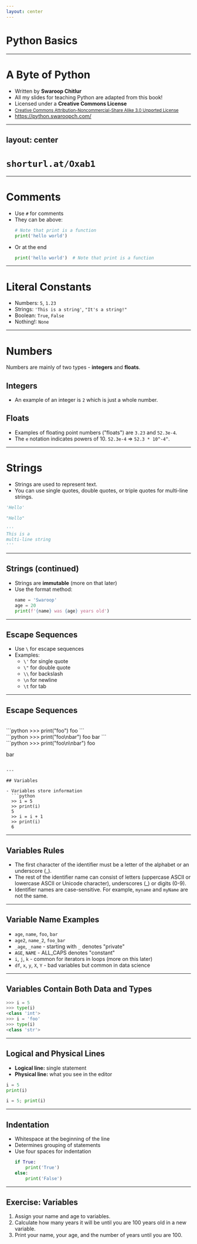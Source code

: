 ```yaml
---
layout: center
---
```


# Python Basics

---

# A Byte of Python

- Written by **Swaroop Chitlur**
- All my slides for teaching Python are adapted from this book!
- Licensed under a **Creative Commons License**
- [<small>Creative Commons Attribution-Noncommercial-Share Alike 3.0 Unported License</small>](https://creativecommons.org/licenses/by-sa/4.0/)
- https://python.swaroopch.com/

---
layout: center
---

# `shorturl.at/Oxab1`

---

# Comments

- Use `#` for comments
- They can be above:
  ```python
  # Note that print is a function 
  print('hello world') 
  ```
- Or at the end
  ```python
  print('hello world')  # Note that print is a function
  ```

---

# Literal Constants

- Numbers: `5`, `1.23`
- Strings: `'This is a string'`, `"It's a string!"`
- Boolean: `True`, `False`
- Nothing!: `None`

---

# Numbers
Numbers are mainly of two types - **integers** and **floats**.

## Integers
- An example of an integer is `2` which is just a whole number.

## Floats
- Examples of floating point numbers ("floats") are `3.23` and `52.3e-4`.
- The `e` notation indicates powers of 10. `52.3e-4` => `52.3 * 10^-4^`.

---

# Strings

- Strings are used to represent text.
- You can use single quotes, double quotes, or triple quotes for multi-line strings.

```python
'Hello'

"Hello"

'''
This is a
multi-line string
'''
```

---

## Strings (continued)

- Strings are **immutable** (more on that later)
- Use the format method:
  ```python
  name = 'Swaroop'
  age = 20
  print(f'{name} was {age} years old')
  ```

---

## Escape Sequences

- Use `\` for escape sequences
- Examples:
  - `\'` for single quote
  - `\"` for double quote
  - `\\` for backslash
  - `\n` for newline
  - `\t` for tab

---

## Escape Sequences
<br>
```python
>>> print("foo")
foo
```
<br>
```python
>>> print("foo\nbar")
foo
bar
```
<br>
```python
>>> print("foo\n\nbar")
foo

bar
```

---

## Variables

- Variables store information
  ```python
  >> i = 5
  >> print(i)
  5
  >> i = i + 1
  >> print(i)
  6
  ```


---

## Variables Rules

-  The first character of the identifier must be a letter of the alphabet or an underscore (_).
-  The rest of the identifier name can consist of letters (uppercase ASCII or lowercase ASCII or Unicode character), underscores (_) or digits (0-9).
- Identifier names are case-sensitive. For example, `myname` and `myName` are not the same.

---

## Variable Name Examples

- `age`, `name`, `foo`, `bar`
- `age2`, `name_2`, `foo_bar`
- `_age`, `_name` - starting with `_` denotes "private"
- `AGE`, `NAME` - ALL_CAPS denotes "constant"
- `i`, `j`, `k` - common for iterators in loops (more on this later)
- `df`, `x`, `y`, `X`, `Y` - bad variables but common in data science

---

## Variables Contain Both Data and Types

```python
>>> i = 5
>>> type(i)
<class 'int'>
>>> i = 'foo'
>>> type(i)
<class 'str'>
```

---

## Logical and Physical Lines

- **Logical line:** single statement
- **Physical line:** what you see in the editor

```python
i = 5
print(i)
```

```python
i = 5; print(i)
```

---

## Indentation

- Whitespace at the beginning of the line
- Determines grouping of statements
- Use four spaces for indentation
  ```python
  if True:
      print('True')
  else:
      print('False')
  ```

---

## Exercise: Variables

1. Assign your name and age to variables.
2. Calculate how many years it will be until you are 100 years old in a new variable.
3. Print your name, your age, and the number of years until you are 100.

<!-- TODO Setup the jupyter notebooks -->
